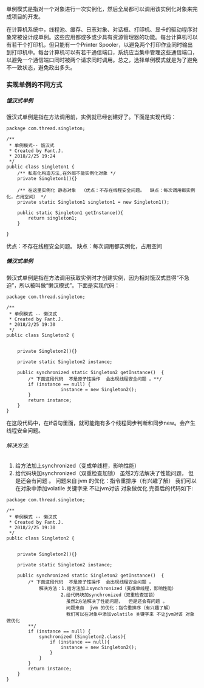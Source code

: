 单例模式是指对一个对象进行一次实例化，然后全局都可以调用该实例化对象来完成项目的开发。

在计算机系统中，线程池、缓存、日志对象、对话框、打印机、显卡的驱动程序对象常被设计成单例。这些应用都或多或少具有资源管理器的功能。每台计算机可以有若干个打印机，但只能有一个Printer Spooler，以避免两个打印作业同时输出到打印机中。每台计算机可以有若干通信端口，系统应当集中管理这些通信端口，以避免一个通信端口同时被两个请求同时调用。总之，选择单例模式就是为了避免不一致状态，避免政出多头。

### 实现单例的不同方式

##### 饿汉式单例
饿汉式单例是指在方法调用前，实例就已经创建好了。下面是实现代码：
```
package com.thread.singleton;

/**
 * 单例模式-- 饿汉式
 * Created by Fant.J.
 * 2018/2/25 19:24
 */
public class Singleton1 {
    /** 私有化构造方法,在外部不能实例化对象 */
    private Singleton1(){}

    /** 在这里实例化 静态对象  （优点：不存在线程安全问题。  缺点：每次调用都实例化，占用空间） */
    private static Singleton1 singleton1 = new Singleton1();

    public static Singleton1 getInstance(){
        return singleton1;
    }

}

```
优点：不存在线程安全问题。  缺点：每次调用都实例化，占用空间

##### 懒汉式单例
懒汉式单例是指在方法调用获取实例时才创建实例，因为相对饿汉式显得“不急迫”，所以被叫做“懒汉模式”。下面是实现代码：
```
package com.thread.singleton;

/**
 * 单例模式 -- 懒汉式
 * Created by Fant.J.
 * 2018/2/25 19:30
 */
public class Singleton2 {


    private Singleton2(){}

    private static Singleton2 instance;

    public synchronized static Singleton2 getInstance()  {
        /* 下面这段代码  不是原子性操作  会出现线程安全问题 。**/
        if (instance == null) {
                    instance = new Singleton2();                            
        }
        return instance;
    }
}

```
在这段代码中，在if语句里面，就可能跑有多个线程同步判断和同步new。会产生线程安全问题。
###### 解决方法:
1. 给方法加上synchronized（变成单线程，影响性能）
2. 给代码块加synchronized（双重检查加锁）
                      虽然2方法解决了性能问题，  但是还会有问题 。
                      问题来自  jvm 的优化：指令重排序（有兴趣了解）
                      我们可以在对象中添加volatile 关键字来 不让jvm对该 对象做优化
完善后的代码如下:
```
package com.thread.singleton;

/**
 * 单例模式 -- 懒汉式
 * Created by Fant.J.
 * 2018/2/25 19:30
 */
public class Singleton2 {


    private Singleton2(){}

    private static Singleton2 instance;

    public synchronized static Singleton2 getInstance()  {
        /* 下面这段代码  不是原子性操作  会出现线程安全问题 。
            解决方法：1.给方法加上synchronized（变成单线程，影响性能）
                    2.给代码块加synchronized（双重检查加锁）
                      虽然2方法解决了性能问题，  但是还会有问题 。
                      问题来自  jvm 的优化：指令重排序（有兴趣了解）
                      我们可以在对象中添加volatile 关键字来 不让jvm对该 对象做优化
        **/
        if (instance == null) {
            synchronized (Singleton2.class){
                if (instance == null){
                    instance = new Singleton2();
                }
            }
        }
        return instance;
    }
}

```
